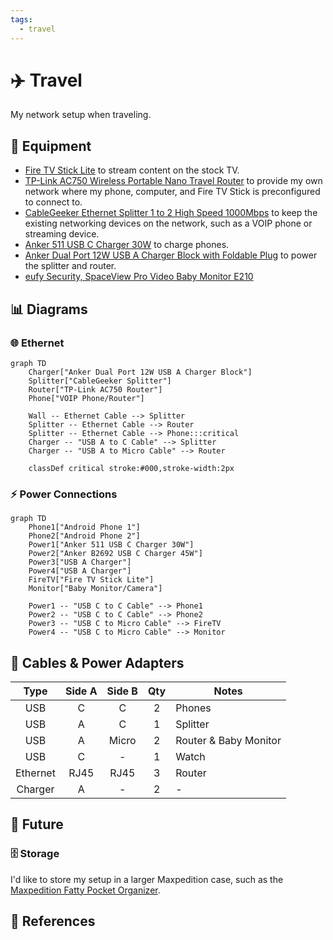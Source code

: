 ```yaml
---
tags:
  - travel
---
```

# :airplane: Travel

My network setup when traveling.

## :toolbox: Equipment

- [Fire TV Stick Lite][3] to stream content on the stock TV.
- [TP-Link AC750 Wireless Portable Nano Travel Router][1] to provide my own network where my phone, computer, and Fire TV Stick is preconfigured to connect to.
- [CableGeeker Ethernet Splitter 1 to 2 High Speed 1000Mbps][2] to keep the existing networking devices on the network, such as a VOIP phone or streaming device.
- [Anker 511 USB C Charger 30W][5] to charge phones.
- [Anker Dual Port 12W USB A Charger Block with Foldable Plug][6] to power the splitter and router.
- [eufy Security, SpaceView Pro Video Baby Monitor E210][7]

## :bar_chart: Diagrams

### :globe_with_meridians: Ethernet

``` mermaid
graph TD
    Charger["Anker Dual Port 12W USB A Charger Block"]
    Splitter["CableGeeker Splitter"]
    Router["TP-Link AC750 Router"]
    Phone["VOIP Phone/Router"]

    Wall -- Ethernet Cable --> Splitter
    Splitter -- Ethernet Cable --> Router
    Splitter -- Ethernet Cable --> Phone:::critical
    Charger -- "USB A to C Cable" --> Splitter
    Charger -- "USB A to Micro Cable" --> Router

    classDef critical stroke:#000,stroke-width:2px
```

### :zap: Power Connections

``` mermaid
graph TD
    Phone1["Android Phone 1"]
    Phone2["Android Phone 2"]
    Power1["Anker 511 USB C Charger 30W"]
    Power2["Anker B2692 USB C Charger 45W"]
    Power3["USB A Charger"]
    Power4["USB A Charger"]
    FireTV["Fire TV Stick Lite"]
    Monitor["Baby Monitor/Camera"]

    Power1 -- "USB C to C Cable" --> Phone1
    Power2 -- "USB C to C Cable" --> Phone2
    Power3 -- "USB C to Micro Cable" --> FireTV
    Power4 -- "USB C to Micro Cable" --> Monitor
```

## :electric_plug: Cables & Power Adapters

| Type      | Side A  | Side B | Qty | Notes                 |
|:---------:|:-------:|:------:|:---:|-----------------------|
| USB       | C       | C      | 2   | Phones                |
| USB       | A       | C      | 1   | Splitter              |
| USB       | A       | Micro  | 2   | Router & Baby Monitor |
| USB       | C       | -      | 1   | Watch                 |
| Ethernet  | RJ45    | RJ45   | 3   | Router                |
| Charger   | A       | -      | 2   | -                     |

## :rocket: Future

### :file_cabinet: Storage

I'd like to store my setup in a larger Maxpedition case, such as the [Maxpedition Fatty Pocket Organizer][4].

## :link: References

[1]: <https://a.co/d/4sFXb9O>
[2]: <https://a.co/d/h5E08TW>
[3]: <https://a.co/d/iRXi3Ef>
[4]: <https://www.amazon.com/dp/B005257ZDS/>
[5]: <https://www.amazon.com/dp/B0B2MP8XWK>
[6]: <https://www.amazon.com/dp/B07DFWKBF7>
[7]: <https://www.amazon.com/dp/B08G8MBWZ8>
